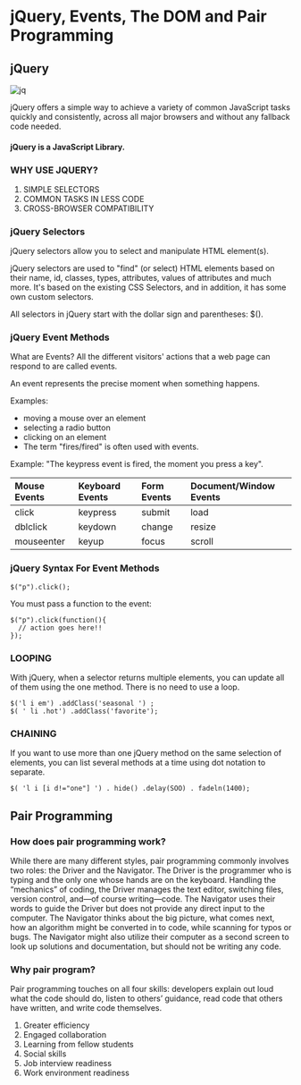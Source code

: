 # jQuery, Events, The  DOM and Pair Programming
## jQuery

![jq](https://monirulalom.com/article/i-don-t-hate-jquery/jquery-logo-blue.png)

jQuery offers a simple way to achieve a variety of common JavaScript tasks quickly and consistently, across all major browsers and without any fallback code needed.

#### jQuery is a JavaScript Library.

### WHY USE JQUERY?
1. SIMPLE SELECTORS
2. COMMON TASKS IN LESS CODE
3. CROSS-BROWSER COMPATIBILITY

### jQuery Selectors
jQuery selectors allow you to select and manipulate HTML element(s).

jQuery selectors are used to "find" (or select) HTML elements based on their name, id, classes, types, attributes, values of attributes and much more. It's based on the existing CSS Selectors, and in addition, it has some own custom selectors.

All selectors in jQuery start with the dollar sign and parentheses: $().

### jQuery Event Methods
What are Events?
All the different visitors' actions that a web page can respond to are called events.

An event represents the precise moment when something happens.

Examples:

* moving a mouse over an element
* selecting a radio button
* clicking on an element
* The term "fires/fired" is often used with events. 

Example: "The keypress event is fired, the moment you press a key".

|Mouse Events|	Keyboard Events|	Form Events	|Document/Window Events|
|:--------------|:---------------------|:---------------|:---------------------|
|click	|keypress	|submit	|load|
|dblclick	|keydown|	change|	resize|
|mouseenter|	keyup|	focus|	scroll|

### jQuery Syntax For Event Methods
`$("p").click();`

You must pass a function to the event:
```
$("p").click(function(){
  // action goes here!!
});
```

### LOOPING
With jQuery, when a selector returns multiple elements, you can update all of them using the one method. There is no need to use a loop.

```
$('l i em') .addClass('seasonal ') ;
$( ' li .hot') .addClass('favorite');
```

### CHAINING
If you want to use more than one jQuery method on the same selection of elements, you can list several methods at a time using dot notation to separate.

```
$( 'l i [i d!="one"] ') . hide() .delay(SOO) . fadeln(1400);
```

## Pair Programming
### How does pair programming work?
While there are many different styles, pair programming commonly involves two roles: the Driver and the Navigator. The Driver is the programmer who is typing and the only one whose hands are on the keyboard. Handling the “mechanics” of coding, the Driver manages the text editor, switching files, version control, and—of course writing—code. The Navigator uses their words to guide the Driver but does not provide any direct input to the computer. The Navigator thinks about the big picture, what comes next, how an algorithm might be converted in to code, while scanning for typos or bugs. The Navigator might also utilize their computer as a second screen to look up solutions and documentation, but should not be writing any code.

### Why pair program?
Pair programming touches on all four skills: developers explain out loud what the code should do, listen to others’ guidance, read code that others have written, and write code themselves.

1. Greater efficiency
2. Engaged collaboration
3. Learning from fellow students
4. Social skills
5. Job interview readiness
6. Work environment readiness